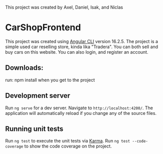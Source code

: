 This project was created by Axel, Daniel, Isak, and Niclas

# CarShopFrontend

This project was created using [Angular CLI](https://github.com/angular/angular-cli) version 16.2.5.
The project is a simple used car reselling store, kinda lika "Tradera". 
You can both sell and buy cars on this website. You can also login, and register an account.

## Downloads:

run: npm install when you get to the project

## Development server

Run `ng serve` for a dev server. Navigate to `http://localhost:4200/`. The application will automatically reload if you change any of the source files.

## Running unit tests

Run `ng test` to execute the unit tests via [Karma](https://karma-runner.github.io).
Run `ng test --code-coverage` to show the code coverage on the project.
